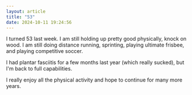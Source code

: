 ```yaml
---
layout: article
title: "53"
date: 2024-10-11 19:24:56
---
```

I﻿ turned 53 last week.  I am still holding up pretty good physically, knock on wood.  I am still doing distance running, sprinting, playing ultimate frisbee, and playing competitive soccer.

I﻿ had plantar fasciitis for a few months last year (which really sucked), but I'm back to full capabilities.  

I﻿ really enjoy all the physical activity and hope to continue for many more years.